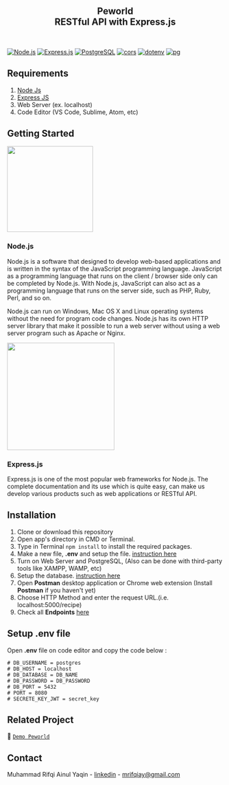 <div align="center">
<h2 align="center">Peworld<br>RESTful API with Express.js</h2>
 </div>

<br />

[![Node.js](https://img.shields.io/badge/Node.js-v.16.14.0-green.svg?style=flat-square&logo=appveyor)](https://nodejs.org/) [![Express.js](https://img.shields.io/badge/Express.js-4.17.3-orange.svg?style=flat-square&logo=appveyor)](https://expressjs.com/en/starter/installing.html) [![PostgreSQL](https://img.shields.io/badge/postgresql-v14.2-blue?style=flat-square&logo=appveyor)](https://www.postgresql.org/) [![cors](https://img.shields.io/badge/cors-v2.8.5-success?style=flat-square&logo=appveyor)](https://www.npmjs.com/package/cors) [![dotenv](https://img.shields.io/badge/dotenv-v16.0.0-blueviolet?style=flat-square&logo=appveyor)](https://www.npmjs.com/package/dotenv) [![pg](https://img.shields.io/badge/pg-v8.7.3-success?style=flat-square&logo=appveyor)](https://www.npmjs.com/package/pg)

## Requirements

1. [Node Js](https://nodejs.org/en/download/)
2. [Express JS](https://expressjs.com/en/starter/installing.html)
3. Web Server (ex. localhost)
4. Code Editor (VS Code, Sublime, Atom, etc)

## Getting Started

<img src="https://www.javatpoint.com/js/nodejs/images/node-js-tutorial.png" width="200"/>

### Node.js

Node.js is a software that designed to develop web-based applications and is written in the syntax of the JavaScript programming language. JavaScript as a programming language that runs on the client / browser side only can be completed by Node.js. With Node.js, JavaScript can also act as a programming language that runs on the server side, such as PHP, Ruby, Perl, and so on.

Node.js can run on Windows, Mac OS X and Linux operating systems without the need for program code changes. Node.js has its own HTTP server library that make it possible to run a web server without using a web server program such as Apache or Nginx.

<img src="https://expressjs.com/images/express-facebook-share.png" width="250"/>

### Express.js

Express.js is one of the most popular web frameworks for Node.js. The complete documentation and its use which is quite easy, can make us develop various products such as web applications or RESTful API.

## Installation

1. Clone or download this repository
2. Open app's directory in CMD or Terminal.
3. Type in Terminal `npm install` to install the required packages.
4. Make a new file, **.env** and setup the file. [instruction here](#setup-env-file)
5. Turn on Web Server and PostgreSQL, (Also can be done with third-party tools like XAMPP, WAMP, etc)
6. Setup the database. [instruction here](#setup-database)
7. Open **Postman** desktop application or Chrome web extension (Install **Postman** if you haven't yet)
8. Choose HTTP Method and enter the request URL.(i.e. localhost:5000/recipe)
9. Check all **Endpoints** [here](#endpoints)

## Setup .env file

Open **.env** file on code editor and copy the code below :

```
# DB_USERNAME = postgres
# DB_HOST = localhost
# DB_DATABASE = DB_NAME
# DB_PASSWORD = DB_PASSWORD
# DB_PORT = 5432
# PORT = 8080
# SECRETE_KEY_JWT = secret_key
```

## Related Project

:rocket: [`Demo Peworld`](https://fe-blanja.vercel.app)

## Contact

Muhammad Rifqi Ainul Yaqin - [linkedin](www.linkedin.com/in/rifqiay) - mrifqiay@gmail.com
